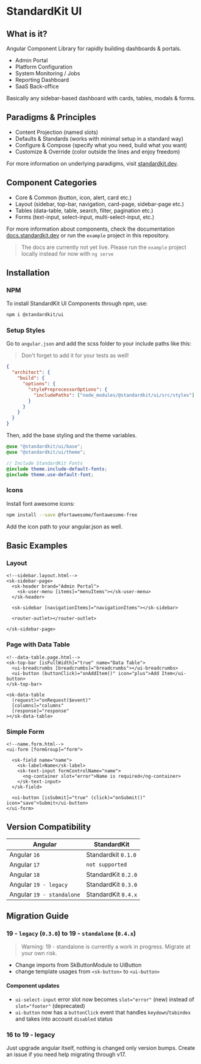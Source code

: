 # StandardKit UI

## What is it?

Angular Component Library for rapidly building dashboards & portals.

- Admin Portal
- Platform Configuration
- System Monitoring / Jobs
- Reporting Dashboard
- SaaS Back-office

Basically any sidebar-based dashboard with cards, tables, modals & forms.

## Paradigms & Principles

- Content Projection (named slots)
- Defaults & Standards (works with minimal setup in a standard way)
- Configure & Compose (specify what you need, build what you want)
- Customize & Override (color outside the lines and enjoy freedom)

[//]: # "TODO : Fix www. subdomain working"

For more information on underlying paradigms, visit [standardkit.dev](https://standardkit.dev).

## Component Categories

- Core & Common (button, icon, alert, card etc.)
- Layout (sidebar, top-bar, navigation, card-page, sidebar-page etc.)
- Tables (data-table, table, search, filter, pagination etc.)
- Forms (text-input, select-input, multi-select-input, etc.)

[//]: # "TODO : Implement this website"

For more information about components, check the documentation [docs.standardkit.dev](https://docs.standardkit.dev) or
run the `example` project in this repository.

> The docs are currently not yet live. Please run the `example` project locally instead for now with `ng serve`

## Installation

### NPM

To install StandardKit UI Components through npm, use:

```bash
npm i @standardkit/ui
```

### Setup Styles

Go to `angular.json` and add the scss folder to your include paths like this:

> Don't forget to add it for your tests as well!

```json
{
  "architect": {
    "build": {
      "options": {
        "stylePreprocessorOptions": {
          "includePaths": ["node_modules/@standardkit/ui/src/styles"]
        }
      }
    }
  }
}
```

Then, add the base styling and the theme variables.

```scss
@use "@standardkit/ui/base";
@use "@standardkit/ui/theme";

// Include StandardKit Fonts
@include theme.include-default-fonts;
@include theme.use-default-font;
```

### Icons

Install font awesome icons:

```bash
npm install --save @fortawesome/fontawesome-free
```

[//]: # "TODO : Add example of font awesome angular.json"

Add the icon path to your angular.json as well.

## Basic Examples

### Layout

```angular181html
<!--sidebar.layout.html-->
<sk-sidebar-page>
  <sk-header brand="Admin Portal">
    <sk-user-menu [items]="menuItems"></sk-user-menu>
  </sk-header>

  <sk-sidebar [navigationItems]="navigationItems"></sk-sidebar>

  <router-outlet></router-outlet>

</sk-sidebar-page>
```

### Page with Data Table

```angular181html
<!--data-table.page.html-->
<sk-top-bar [isFullWidth]="true" name="Data Table">
  <ui-breadcrumbs [breadcrumbs]="breadcrumbs"></ui-breadcrumbs>
  <ui-button (buttonClick)="onAddItem()" icon="plus">Add Item</ui-button>
</sk-top-bar>

<sk-data-table
  (request)="onRequest($event)"
  [columns]="columns"
  [response]="response"
></sk-data-table>
```

### Simple Form

```angular181html
<!--name.form.html-->
<ui-form [formGroup]="form">

  <sk-field name="name">
    <sk-label>Name</sk-label>
    <sk-text-input formControlName="name">
      <ng-container slot="error">Name is required</ng-container>
    </sk-text-input>
  </sk-field>

  <ui-button [isSubmit]="true" (click)="onSubmit()" icon="save">Submit</ui-button>
</ui-form>
```

## Version Compatibility

| Angular                   | StandardKit         |
| ------------------------- | ------------------- |
| Angular `16`              | Standardkit `0.1.0` |
| Angular `17`              | `not supported`     |
| Angular `18`              | StandardKit `0.2.0` |
| Angular `19 - legacy`     | StandardKit `0.3.0` |
| Angular `19 - standalone` | StandardKit `0.4.x` |

## Migration Guide

### 19 - `legacy` (`0.3.0`) to 19 - `standalone` (`0.4.x`)

> Warning: 19 - standalone is currently a work in progress. Migrate at your own risk.

- Change imports from SkButtonModule to UiButton
- change template usages from `<sk-button>` to `<ui-button>`

#### Component updates

- `ui-select-input` error slot now becomes `slot="error"` (new) instead of `slot="footer"` (deprecated)
- `ui-button` now has a `buttonClick` event that handles `keydown`/`tabindex` and takes into account `disabled` status

### 16 to 19 - legacy

Just upgrade angular itself, nothing is changed only version bumps. Create an issue if you need help migrating through
v17.

